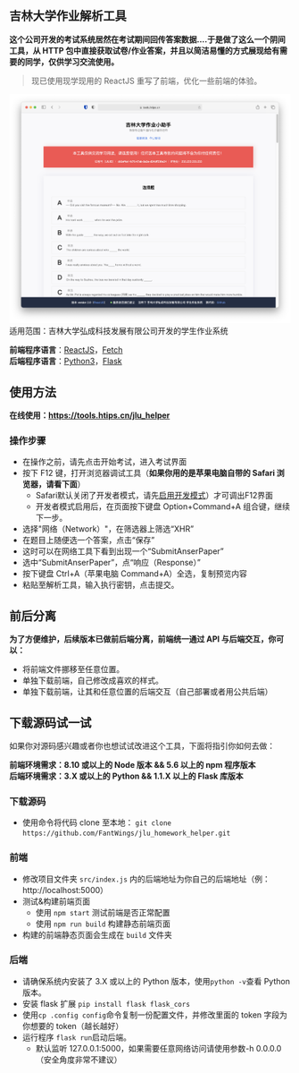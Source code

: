 ## 吉林大学作业解析工具

**这个公司开发的考试系统居然在考试期间回传答案数据....于是做了这么一个阴间工具，从 HTTP 包中直接获取试卷/作业答案，并且以简洁易懂的方式展现给有需要的同学，仅供学习交流使用。**

> 现已使用现学现用的 ReactJS 重写了前端，优化一些前端的体验。

![screenshot](public/demo.png)
适用范围：吉林大学弘成科技发展有限公司开发的学生作业系统

**前端程序语言**：[ReactJS](https://reactjs.org/)，[Fetch](https://github.com/github/fetch)  
**后端程序语言**：[Python3](https://www.python.org/)，[Flask](https://github.com/pallets/flask)

## 使用方法

**在线使用：https://tools.htips.cn/jlu_helper**

### 操作步骤

- 在操作之前，请先点击开始考试，进入考试界面
- 按下 F12 键，打开浏览器调试工具（**如果你用的是苹果电脑自带的 Safari 浏览器，请看下面**）
  - Safari默认关闭了开发者模式，请先[启用开发模式](https://jingyan.baidu.com/article/6dad507529d1c8a122e36e50.html)）才可调出F12界面
  - 开发者模式启用后，在页面按下键盘 Option+Command+A 组合键，继续下一步。
- 选择"网络（Network）"，在筛选器上筛选“XHR”
- 在题目上随便选一个答案，点击“保存”
- 这时可以在网络工具下看到出现一个“SubmitAnserPaper”
- 选中“SubmitAnserPaper”，点“响应（Response）”
- 按下键盘 Ctrl+A（苹果电脑 Command+A）全选，复制预览内容
- 粘贴至解析工具，输入执行密钥，点击提交。

## 前后分离

**为了方便维护，后续版本已做前后端分离，前端统一通过 API 与后端交互，你可以：**

- 将前端文件挪移至任意位置。
- 单独下载前端，自己修改成喜欢的样式。
- 单独下载前端，让其和任意位置的后端交互（自己部署或者用公共后端）

## 下载源码试一试

如果你对源码感兴趣或者你也想试试改进这个工具，下面将指引你如何去做：

**前端环境需求：8.10 或以上的 Node 版本 && 5.6 以上的 npm 程序版本**  
**后端环境需求：3.X 或以上的 Python && 1.1.X 以上的 Flask 库版本**

### 下载源码

- 使用命令将代码 clone 至本地：
  `git clone https://github.com/FantWings/jlu_homework_helper.git`

### 前端

- 修改项目文件夹 `src/index.js` 内的后端地址为你自己的后端地址（例：http://localhost:5000）
- 测试&构建前端页面
  - 使用 `npm start` 测试前端是否正常配置
  - 使用 `npm run build` 构建静态前端页面
- 构建的前端静态页面会生成在 `build` 文件夹

### 后端

- 请确保系统内安装了 3.X 或以上的 Python 版本，使用`python -v`查看 Python 版本。
- 安装 flask 扩展 `pip install flask flask_cors`
- 使用`cp .config config`命令复制一份配置文件，并修改里面的 token 字段为你想要的 token（越长越好）
- 运行程序 `flask run`启动后端。
  - 默认监听 127.0.0.1:5000，如果需要任意网络访问请使用参数-h 0.0.0.0（安全角度非常不建议）
